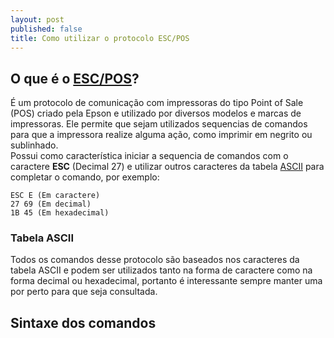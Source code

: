 ```yaml
---
layout: post
published: false
title: Como utilizar o protocolo ESC/POS
---
```

## O que é o [ESC/POS](https://en.wikipedia.org/wiki/ESC/P)?
É um protocolo de comunicação com impressoras do tipo Point of Sale (POS) criado pela Epson e utilizado por diversos modelos e marcas de impressoras. Ele permite que sejam utilizados sequencias de comandos para que a impressora realize alguma ação, como imprimir em negrito ou sublinhado.  
Possui como característica iniciar a sequencia de comandos com o caractere **ESC** (Decimal 27) e utilizar outros caracteres da tabela [ASCII](https://pt.wikipedia.org/wiki/ASCII) para completar o comando, por exemplo:  
~~~
ESC E (Em caractere)
27 69 (Em decimal)
1B 45 (Em hexadecimal)
~~~


### Tabela ASCII
Todos os comandos desse protocolo são baseados nos caracteres da tabela ASCII e podem ser utilizados tanto na forma de caractere como na forma decimal ou hexadecimal, portanto é interessante sempre manter uma por perto para que seja consultada.


## Sintaxe dos comandos

